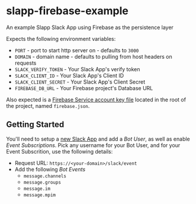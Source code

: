 # slapp-firebase-example
An example Slapp Slack App using Firebase as the persistence layer

Expects the following environment variables:

+ `PORT` - port to start http server on - defaults to `3000`
+ `DOMAIN` - domain name - defaults to pulling from host headers on requests
+ `SLACK_VERIFY_TOKEN` - Your Slack App's verify token
+ `SLACK_CLIENT_ID` - Your Slack App's Client ID
+ `SLACK_CLIENT_SECRET` - Your Slack App's Client Secret
+ `FIREBASE_DB_URL` - Your Firebase project's Database URL

Also expected is a [Firebase Service account key file](https://firebase.google.com/docs/server/setup) located in the root of the project, named `firebase.json`.

## Getting Started

You'll need to setup a [new Slack App](https://api.slack.com/apps/new) and add a *Bot User*, as well as enable *Event Subscriptions*. Pick any username for your Bot User, and for your Event Subscrition, use the following details:

+ Request URL: `https://<your-domain>/slack/event`
+ Add the following *Bot Events*
    * `message.channels`
    * `message.groups`
    * `message.im`
    * `message.mpim`
